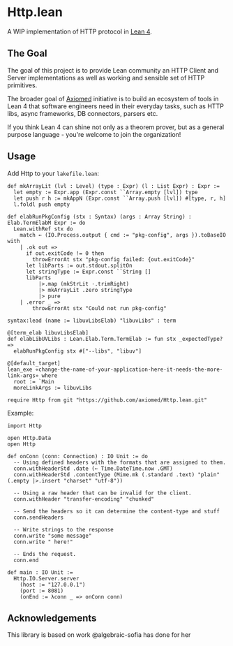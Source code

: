 # Http.lean

A WIP implementation of HTTP protocol in [Lean 4](https://github.com/leanprover/lean4).

## The Goal

The goal of this project is to provide Lean community an HTTP Client and Server implementations as well
as working and sensible set of HTTP primitives.

The broader goal of [Axiomed](https://github.com/axiomed) initiative is to build an ecosystem of tools in Lean 4 that
software engineers need in their everyday tasks, such as HTTP libs, async frameworks, DB connectors, parsers etc.

If you think Lean 4 can shine not only as a theorem prover, but as a general purpose language - you're welcome to 
join the organization!

## Usage

Add Http to your `lakefile.lean`:

```lean
def mkArrayLit (lvl : Level) (type : Expr) (l : List Expr) : Expr :=
  let empty := Expr.app (Expr.const ``Array.empty [lvl]) type
  let push r h := mkAppN (Expr.const ``Array.push [lvl]) #[type, r, h]
  l.foldl push empty

def elabRunPkgConfig (stx : Syntax) (args : Array String) : Elab.TermElabM Expr := do
  Lean.withRef stx do
    match ← (IO.Process.output { cmd := "pkg-config", args }).toBaseIO with
    | .ok out =>
      if out.exitCode != 0 then
        throwErrorAt stx "pkg-config failed: {out.exitCode}"
      let libParts := out.stdout.splitOn
      let stringType := Expr.const ``String []
      libParts
          |>.map (mkStrLit ·.trimRight)
          |> mkArrayLit .zero stringType
          |> pure
    | .error _ =>
        throwErrorAt stx "Could not run pkg-config"

syntax:lead (name := libuvLibsElab) "libuvLibs" : term

@[term_elab libuvLibsElab]
def elabLibUVLibs : Lean.Elab.Term.TermElab := fun stx _expectedType? =>
  elabRunPkgConfig stx #["--libs", "libuv"]

@[default_target]
lean_exe «change-the-name-of-your-application-here-it-needs-the-more-link-args» where
  root := `Main
  moreLinkArgs := libuvLibs

require Http from git "https://github.com/axiomed/Http.lean.git"
```

Example:

```lean
import Http

open Http.Data
open Http

def onConn (conn: Connection) : IO Unit := do
  -- Using defined headers with the formats that are assigned to them.
  conn.withHeaderStd .date (← Time.DateTime.now .GMT)
  conn.withHeaderStd .contentType (Mime.mk (.standard .text) "plain" (.empty |>.insert "charset" "utf-8"))

  -- Using a raw header that can be invalid for the client.
  conn.withHeader "transfer-encoding" "chunked"

  -- Send the headers so it can determine the content-type and stuff
  conn.sendHeaders

  -- Write strings to the response
  conn.write "some message"
  conn.write " here!"

  -- Ends the request.
  conn.end

def main : IO Unit :=
  Http.IO.Server.server
    (host := "127.0.0.1")
    (port := 8081)
    (onEnd := λconn _ => onConn conn)
```

## Acknowledgements

This library is based on work @algebraic-sofia has done for her
